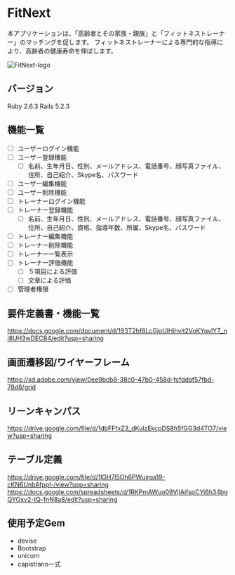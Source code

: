 # FitNext
本アプリケーションは、「高齢者とその家族・親族」と「フィットネストレーナー」のマッチングを促します。
フィットネストレーナーによる専門的な指導により、高齢者の健康寿命を伸ばします。

![FitNext-logo](https://user-images.githubusercontent.com/50167879/62832630-47498080-bc6c-11e9-86ef-283389bb59cd.png)

## バージョン
Ruby 2.6.3
Rails 5.2.3

## 機能一覧
- [ ] ユーザーログイン機能
- [ ] ユーザー登録機能
  - [ ] 名前、生年月日、性別、メールアドレス、電話番号、顔写真ファイル、住所、自己紹介、Skype名、パスワード
- [ ] ユーザー編集機能
- [ ] ユーザー削除機能
- [ ] トレーナーログイン機能
- [ ] トレーナー登録機能
  - [ ] 名前、生年月日、性別、メールアドレス、電話番号、顔写真ファイル、住所、自己紹介、資格、指導年数、所属、Skype名、パスワード
- [ ] トレーナー編集機能
- [ ] トレーナー削除機能
- [ ] トレーナー一覧表示
- [ ] トレーナー評価機能
  - [ ] ５項目による評価
  - [ ] 文章による評価
- [ ] 管理者権限
 
## 要件定義書・機能一覧
https://docs.google.com/document/d/193T2hf8LcGjoUlHihvit2VoKYqvlYT_ni8UH3wDECB4/edit?usp=sharing

## 画面遷移図/ワイヤーフレーム
https://xd.adobe.com/view/0ee9bcb8-38c0-47b0-458d-fcfddaf57fbd-78d8/grid

## リーンキャンパス
https://drive.google.com/file/d/1dbFFfxZ3_dKulzEkcpDS8h5fGG3d4TO7/view?usp=sharing

## テーブル定義
https://drive.google.com/file/d/1lGH7l5Oh6PWuirqa19-cKN6UnbAfppl-/view?usp=sharing
https://docs.google.com/spreadsheets/d/1RKPmAWuo09VjIAifspCYi6h34bgQYOxv2-tQ-fnN8a8/edit?usp=sharing


## 使用予定Gem
* devise
* Bootstrap
* unicorn
* capistrano一式
